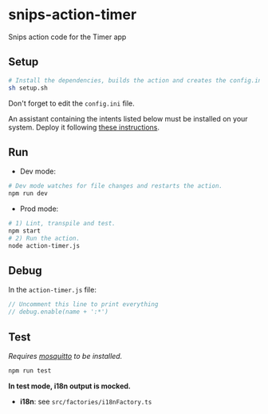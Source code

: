 # snips-action-timer

Snips action code for the Timer app

## Setup

```sh
# Install the dependencies, builds the action and creates the config.ini file.
sh setup.sh
```

Don't forget to edit the `config.ini` file.

An assistant containing the intents listed below must be installed on your system. Deploy it following [these instructions](https://docs.snips.ai/articles/console/actions/deploy-your-assistant).

## Run

- Dev mode:

```sh
# Dev mode watches for file changes and restarts the action.
npm run dev
```

- Prod mode:

```sh
# 1) Lint, transpile and test.
npm start
# 2) Run the action.
node action-timer.js
```

## Debug

In the `action-timer.js` file:

```js
// Uncomment this line to print everything
// debug.enable(name + ':*')
```

## Test

*Requires [mosquitto](https://mosquitto.org/download/) to be installed.*

```sh
npm run test
```

**In test mode, i18n output is mocked.**

- **i18n**: see `src/factories/i18nFactory.ts`

